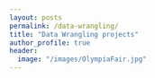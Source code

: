 ```yaml
---
layout: posts
permalink: /data-wrangling/
title: "Data Wrangling projects"
author_profile: true
header:
  image: "/images/OlympiaFair.jpg"
---
```



